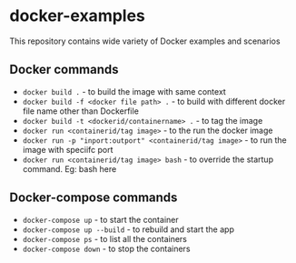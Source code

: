 # docker-examples
This repository contains wide variety of Docker examples and scenarios

## Docker commands

* `docker build .` - to build the image with same context
* `docker build -f <docker file path> .` - to build with different docker file name other than Dockerfile
* `docker build -t <dockerid/containername> .` - to tag the image
* `docker run <containerid/tag image>` - to the run the docker image
* `docker run -p "inport:outport" <containerid/tag image>` - to run the image with speciifc port
* `docker run <containerid/tag image> bash` - to override the startup command. Eg: bash here

## Docker-compose commands

* `docker-compose up` - to start the container
* `docker-compose up --build` - to rebuild and start the app
* `docker-compose ps` - to list all the containers
* `docker-compose down` - to stop the containers
